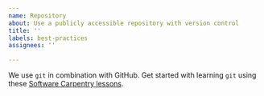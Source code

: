 ```yaml
---
name: Repository
about: Use a publicly accessible repository with version control
title: ''
labels: best-practices
assignees: ''

---
```


We use ``git`` in combination with GitHub. Get started with learning ``git`` using these [Software Carpentry lessons](https://swcarpentry.github.io/git-novice/).
